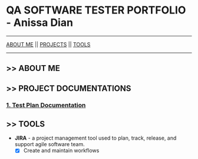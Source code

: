 # QA SOFTWARE TESTER PORTFOLIO - Anissa Dian
-----

[ABOUT ME](#aboutme) || [PROJECTS](#projects) || [TOOLS](#tools)

-----
## <a name="aboutme">>> ABOUT ME</a>


## <a name="projects">>> PROJECT DOCUMENTATIONS</a>
### [1. Test Plan Documentation](#)


## <a name="tools">>> TOOLS</a>
- **JIRA** - a project management tool used to plan, track, release, and support agile software team.
  - [x] Create and maintain workflows
